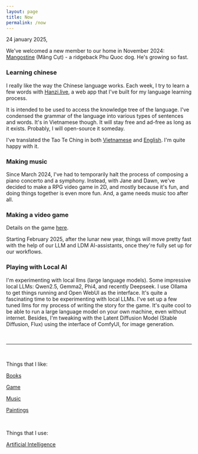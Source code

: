 ```yaml
---
layout: page
title: Now
permalink: /now
---
```


24 january 2025,



We've welcomed a new member to our home in November 2024: [Mangostine](/files/mangostine.JPG) (Măng Cụt) - a ridgeback Phu Quoc dog. He's growing so fast.  

### Learning chinese

I really like the way the Chinese language works.
Each week, I try to learn a few words with [Hanzi.live](https://hanzi.live), a web app that I've built for my language learning process.  

It is intended to be used to access the knowledge tree of the language. I've condensed the grammar of the language into various types of sentences and words. It's in Vietnamese though. It will stay free and ad-free as long as it exists. Probably, I will open-source it someday.

I've translated the Tao Te Ching in both [Vietnamese](https://hanzi.live/practice/tao_te_ching) and [English](/dao). I'm quite happy with it.

### Making music

Since March 2024, I've had to temporarily halt the process of composing a piano concerto and a symphony. Instead, with Jane and Dawn, we've decided to make a RPG video game in 2D, and mostly because it's fun, and doing things together is even more fun. And, a game needs music too after all.

### Making a video game

Details on the game [here](/game).  

Starting February 2025, after the lunar new year, things will move pretty fast with the help of our LLM and LDM AI-assistants, once they're fully set up for our workflows.

### Playing with Local AI

I'm experimenting with local llms (large language models). Some impressive local LLMs: Qwen2.5, Gemma2, Phi4, and recently Deepseek. I use Ollama to get things running and Open WebUI as the interface. It's quite a fascinating time to be experimenting with local LLMs. I've set up a few tuned llms for my process of writing the story for the game. It's quite cool to be able to run a large language model on your own machine, even without internet. Besides, I'm tweaking with the Latent Diffusion Model (Stable Diffusion, Flux) using the interface of ComfyUI, for image generation. 



<br>
<hr>
<br>

Things that I like:

[Books](/books)

[Game](/game)

[Music](/music)

[Paintings](/paintings)

<br>

Things that I use:

[Artificial Intelligence](/ai)

<br>
<br>